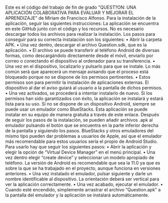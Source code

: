 Este es el código del trabajo de fin de grado "QUEST?ON: UNA APLICACIÓN COLABORATIVA PARA EVALUAR Y MEJORAR EL APRENDIZAJE" de Miriam de Francisco Alfonso. Para la instalación de la aplicación, seguir las siguientes instrucciones:
La aplicación se encuentra en este GitHub junto con el código y los recursos. No es necesario descargar todos los archivos para realizar la instalación. Los pasos para conseguir para su correcta instalación son los siguientes:
•	Abrir la carpeta APK.
•	Una vez dentro, descargar el archivo Question.sdk, que es la aplicación. 
•	El archivo se puede transferir al teléfono Android de diversas formas, como descargándolo directamente desde el móvil, enviarlo por correo o conectando el dispositivo al ordenador para su transferencia.
•	Una vez en el dispositivo, localizarlo y pulsarlo para que se instale. Lo más común será que aparecerá un mensaje avisando que el proceso está bloqueado porque no se dispone de los permisos pertinentes.
•	Estos permisos son para permitir la instalación de aplicaciones externas. El dispositivo al dar el aviso guiará al usuario a la pantalla de dichos permisos.
•	Una vez activados, se procederá a intentar instalarlo de nuevo. Si los permisos han sido garantizados con éxito, la aplicación se instalará y estará lista para su uso.
Si no se dispone de un dispositivo Android, siempre se puede usar un emulador como BlueStacks. Esta aplicación se puede instalar en su equipo de manera gratuita a través de este enlace. Después de seguir los pasos de la instalación, se pueden añadir archivos .apk al emulador pulsando el botón que se encuentra en la parte inferior derecha de la pantalla y siguiendo los pasos.
BlueStacks y otros emuladores del mismo tipo pueden dar problemas a usuarios de Apple, así que el emulador más recomendable para estos usuarios sería el propio de Android Studio. Para usarlo hay que seguir los siguientes pasos:
•	Abrir la aplicación y elegir la opción de “Virtual Device Manager” en el menú principal.
•	Una vez dentro elegir “create device” y seleccionar un modelo apropiado de teléfono. La versión de Android es recomendable que sea la 11.0 ya que es sobre la que se ha trabajado en el proyecto, aunque funciona en versiones anteriores.
•	Una vez instalado el emulador, pulsar siguiente y darle un nombre identificable al dispositivo. La orientación deberá ser vertical para ver la aplicación correctamente.
•	Una vez acabado, ejecutar el emulador. 
•	Cuando esté encendido, simplemente arrastrar el archivo “Question.apk” a la pantalla del emulador y la aplicación se instalará automáticamente.
